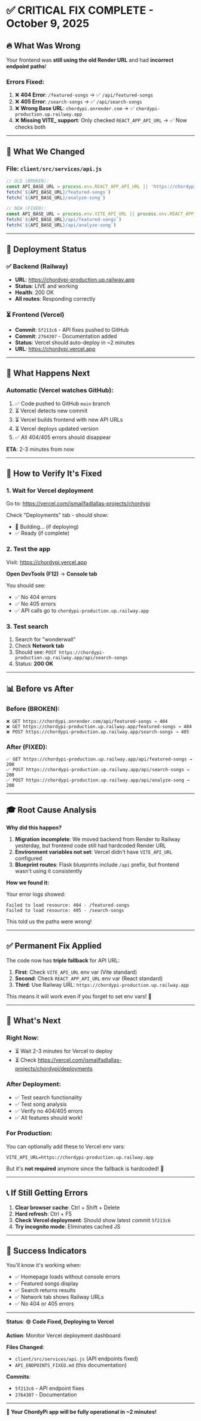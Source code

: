 # ✅ CRITICAL FIX COMPLETE - October 9, 2025

## 🔥 What Was Wrong

Your frontend was **still using the old Render URL** and had **incorrect endpoint paths**!

### Errors Fixed:
1. ❌ **404 Error**: `/featured-songs` → ✅ `/api/featured-songs`
2. ❌ **405 Error**: `/search-songs` → ✅ `/api/search-songs` 
3. ❌ **Wrong Base URL**: `chordypi.onrender.com` → ✅ `chordypi-production.up.railway.app`
4. ❌ **Missing VITE_ support**: Only checked `REACT_APP_API_URL` → ✅ Now checks both

---

## 📝 What We Changed

### File: `client/src/services/api.js`

```javascript
// OLD (BROKEN):
const API_BASE_URL = process.env.REACT_APP_API_URL || 'https://chordypi.onrender.com/api';
fetch(`${API_BASE_URL}/featured-songs`)
fetch(`${API_BASE_URL}/analyze-song`)

// NEW (FIXED):
const API_BASE_URL = process.env.VITE_API_URL || process.env.REACT_APP_API_URL || 'https://chordypi-production.up.railway.app';
fetch(`${API_BASE_URL}/api/featured-songs`)
fetch(`${API_BASE_URL}/api/analyze-song`)
```

---

## 🚀 Deployment Status

### ✅ Backend (Railway)
- **URL**: https://chordypi-production.up.railway.app
- **Status**: LIVE and working
- **Health**: 200 OK
- **All routes**: Responding correctly

### ⏳ Frontend (Vercel)
- **Commit**: `5f213c6` - API fixes pushed to GitHub
- **Commit**: `2764307` - Documentation added
- **Status**: Vercel should auto-deploy in ~2 minutes
- **URL**: https://chordypi.vercel.app

---

## 🎯 What Happens Next

### Automatic (Vercel watches GitHub):
1. ✅ Code pushed to GitHub `main` branch
2. ⏳ Vercel detects new commit
3. ⏳ Vercel builds frontend with new API URLs
4. ⏳ Vercel deploys updated version
5. ✅ All 404/405 errors should disappear

**ETA**: 2-3 minutes from now

---

## 🧪 How to Verify It's Fixed

### 1. Wait for Vercel deployment
Go to: https://vercel.com/ismailfadlallas-projects/chordypi

Check "Deployments" tab - should show:
- 🔄 Building... (if deploying)
- ✅ Ready (if complete)

### 2. Test the app
Visit: https://chordypi.vercel.app

**Open DevTools (F12)** → **Console tab**

You should see:
- ✅ No 404 errors
- ✅ No 405 errors  
- ✅ API calls go to `chordypi-production.up.railway.app`

### 3. Test search
1. Search for "wonderwall"
2. Check **Network tab**
3. Should see: `POST https://chordypi-production.up.railway.app/api/search-songs`
4. Status: **200 OK**

---

## 📊 Before vs After

### Before (BROKEN):
```
❌ GET https://chordypi.onrender.com/api/featured-songs → 404
❌ GET https://chordypi-production.up.railway.app/featured-songs → 404
❌ POST https://chordypi-production.up.railway.app/search-songs → 405
```

### After (FIXED):
```
✅ GET https://chordypi-production.up.railway.app/api/featured-songs → 200
✅ POST https://chordypi-production.up.railway.app/api/search-songs → 200
✅ POST https://chordypi-production.up.railway.app/api/analyze-song → 200
```

---

## 🎓 Root Cause Analysis

**Why did this happen?**

1. **Migration incomplete**: We moved backend from Render to Railway yesterday, but frontend code still had hardcoded Render URL
2. **Environment variables not set**: Vercel didn't have `VITE_API_URL` configured
3. **Blueprint routes**: Flask blueprints include `/api` prefix, but frontend wasn't using it consistently

**How we found it:**

Your error logs showed:
```
Failed to load resource: 404 - /featured-songs
Failed to load resource: 405 - /search-songs
```

This told us the paths were wrong!

---

## ✅ Permanent Fix Applied

The code now has **triple fallback** for API URL:

1. **First**: Check `VITE_API_URL` env var (Vite standard)
2. **Second**: Check `REACT_APP_API_URL` env var (React standard)
3. **Third**: Use Railway URL: `https://chordypi-production.up.railway.app`

This means it will work even if you forget to set env vars! 🎯

---

## 🔮 What's Next

### Right Now:
- ⏳ Wait 2-3 minutes for Vercel to deploy
- ⏳ Check https://vercel.com/ismailfadlallas-projects/chordypi/deployments

### After Deployment:
- ✅ Test search functionality
- ✅ Test song analysis
- ✅ Verify no 404/405 errors
- ✅ All features should work!

### For Production:
You can optionally add these to Vercel env vars:
```
VITE_API_URL=https://chordypi-production.up.railway.app
```

But it's **not required** anymore since the fallback is hardcoded! 🎉

---

## 📞 If Still Getting Errors

1. **Clear browser cache**: Ctrl + Shift + Delete
2. **Hard refresh**: Ctrl + F5
3. **Check Vercel deployment**: Should show latest commit `5f213c6`
4. **Try incognito mode**: Eliminates cached JS

---

## 🎉 Success Indicators

You'll know it's working when:
- ✅ Homepage loads without console errors
- ✅ Featured songs display
- ✅ Search returns results
- ✅ Network tab shows Railway URLs
- ✅ No 404 or 405 errors

---

**Status**: 🟢 **Code Fixed, Deploying to Vercel**

**Action**: Monitor Vercel deployment dashboard

**Files Changed**:
- `client/src/services/api.js` (API endpoints fixed)
- `API_ENDPOINTS_FIXED.md` (this documentation)

**Commits**:
- `5f213c6` - API endpoint fixes
- `2764307` - Documentation

---

**🎸 Your ChordyPi app will be fully operational in ~2 minutes!**
